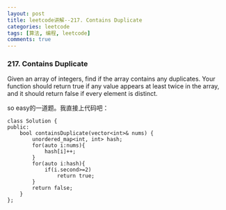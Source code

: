 ```yaml
---
layout: post
title: leetcode讲解--217. Contains Duplicate
categories: leetcode
tags: [算法, 编程, leetcode]
comments: true
---
```


### 217. Contains Duplicate

Given an array of integers, find if the array contains any duplicates. Your function should return true if any value appears at least twice in the array, and it should return false if every element is distinct.

so easy的一道题。我直接上代码吧：

```
class Solution {
public:
    bool containsDuplicate(vector<int>& nums) {
        unordered_map<int, int> hash;
        for(auto i:nums){
            hash[i]++;
        }
        for(auto i:hash){
            if(i.second>=2)
                return true;
        }
        return false;
    }
};
```
